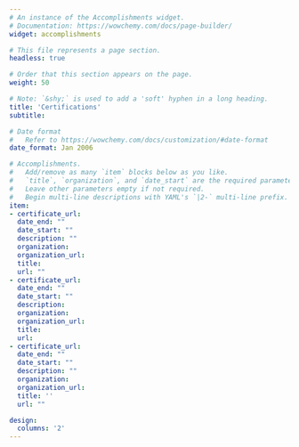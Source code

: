 ```yaml
---
# An instance of the Accomplishments widget.
# Documentation: https://wowchemy.com/docs/page-builder/
widget: accomplishments

# This file represents a page section.
headless: true

# Order that this section appears on the page.
weight: 50

# Note: `&shy;` is used to add a 'soft' hyphen in a long heading.
title: 'Certifications'
subtitle:

# Date format
#   Refer to https://wowchemy.com/docs/customization/#date-format
date_format: Jan 2006

# Accomplishments.
#   Add/remove as many `item` blocks below as you like.
#   `title`, `organization`, and `date_start` are the required parameters.
#   Leave other parameters empty if not required.
#   Begin multi-line descriptions with YAML's `|2-` multi-line prefix.
item:
- certificate_url: 
  date_end: ""
  date_start: ""
  description: ""
  organization: 
  organization_url: 
  title: 
  url: ""
- certificate_url: 
  date_end: ""
  date_start: ""
  description: 
  organization: 
  organization_url: 
  title: 
  url: 
- certificate_url: 
  date_end: ""
  date_start: ""
  description: ""
  organization: 
  organization_url: 
  title: ''
  url: ""

design:
  columns: '2' 
---
```

